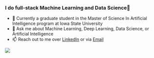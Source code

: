 ### I do full-stack Machine Learning and Data Science🚀
- 🔭 Currently a graduate student in the Master of Science In Artificial Intelligence program at Iowa State University
- 💬 Ask me about Machine Learning, Deep Learning, Data Science, or Artificial Intelligence
- 📫 Reach out to me over [LinkedIn](https://www.linkedin.com/in/m-ali-haider/) or via [Email](mailto:m.allihaider@gmail.com)
<img src="https://github-readme-stats.vercel.app/api?username=allihaider&&show_icons=true&title_color=ffffff&icon_color=bb2acf&text_color=daf7dc&bg_color=151515">

<!--
**allihaider/allihaider** is a ✨ _special_ ✨ repository because its `README.md` (this file) appears on your GitHub profile.

Here are some ideas to get you started:

- 🌱 I’m currently learning ...
- 👯 I’m looking to collaborate on ...
- 🤔 I’m looking for help with ...
- 💬 Ask me about ...
- 📫 How to reach me: ...
- 😄 Pronouns: ...
- ⚡ Fun fact: ...
-->
